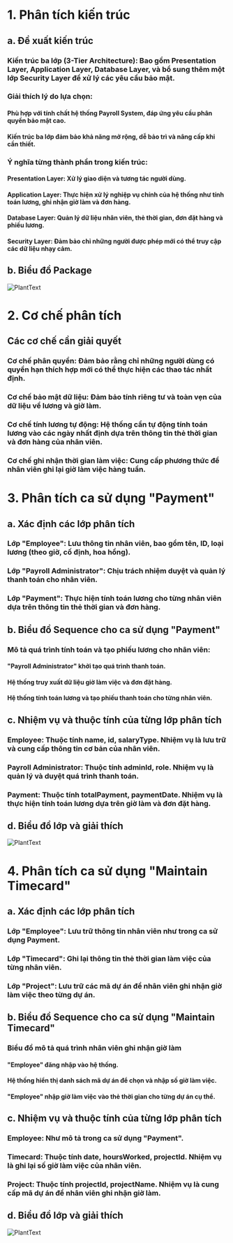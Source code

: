 # 1. Phân tích kiến trúc
## a. Đề xuất kiến trúc
### Kiến trúc ba lớp (3-Tier Architecture): Bao gồm Presentation Layer, Application Layer, Database Layer, và bổ sung thêm một lớp Security Layer để xử lý các yêu cầu bảo mật.
### Giải thích lý do lựa chọn:
#### Phù hợp với tính chất hệ thống Payroll System, đáp ứng yêu cầu phân quyền bảo mật cao.
#### Kiến trúc ba lớp đảm bảo khả năng mở rộng, dễ bảo trì và nâng cấp khi cần thiết.
### Ý nghĩa từng thành phần trong kiến trúc:
#### Presentation Layer: Xử lý giao diện và tương tác người dùng.
#### Application Layer: Thực hiện xử lý nghiệp vụ chính của hệ thống như tính toán lương, ghi nhận giờ làm và đơn hàng.
#### Database Layer: Quản lý dữ liệu nhân viên, thẻ thời gian, đơn đặt hàng và phiếu lương.
#### Security Layer: Đảm bảo chỉ những người được phép mới có thể truy cập các dữ liệu nhạy cảm.
## b. Biểu đồ Package
![PlantText](https://www.planttext.com/api/plantuml/png/T9112i8m44NtESNGlHV8Gbhq08M2-p6E4anZo4o58fxCXKVo2YOY14FTpdky3_DwF5iMZ3ADJWKqPpmHD7qa9Yyezk8Rk2a0TLS5To4uQ_xHBGhkaMa13MIcQ6Kkg9fQhQkwXWqw1mF5gpN4wfTclSnfw4no6F9fmIph6dOKxN66dk9ecPEIqeNNtG-XRrwrv0_vNMy0003__mC0)

# 2. Cơ chế phân tích
## Các cơ chế cần giải quyết
### Cơ chế phân quyền: Đảm bảo rằng chỉ những người dùng có quyền hạn thích hợp mới có thể thực hiện các thao tác nhất định.
### Cơ chế bảo mật dữ liệu: Đảm bảo tính riêng tư và toàn vẹn của dữ liệu về lương và giờ làm.
### Cơ chế tính lương tự động: Hệ thống cần tự động tính toán lương vào các ngày nhất định dựa trên thông tin thẻ thời gian và đơn hàng của nhân viên.
### Cơ chế ghi nhận thời gian làm việc: Cung cấp phương thức để nhân viên ghi lại giờ làm việc hàng tuần.

# 3. Phân tích ca sử dụng "Payment"
## a. Xác định các lớp phân tích
### Lớp "Employee": Lưu thông tin nhân viên, bao gồm tên, ID, loại lương (theo giờ, cố định, hoa hồng).
### Lớp "Payroll Administrator": Chịu trách nhiệm duyệt và quản lý thanh toán cho nhân viên.
### Lớp "Payment": Thực hiện tính toán lương cho từng nhân viên dựa trên thông tin thẻ thời gian và đơn hàng.
## b. Biểu đồ Sequence cho ca sử dụng "Payment"
### Mô tả quá trình tính toán và tạo phiếu lương cho nhân viên:
#### "Payroll Administrator" khởi tạo quá trình thanh toán.
#### Hệ thống truy xuất dữ liệu giờ làm việc và đơn đặt hàng.
#### Hệ thống tính toán lương và tạo phiếu thanh toán cho từng nhân viên.
## c. Nhiệm vụ và thuộc tính của từng lớp phân tích
### Employee: Thuộc tính name, id, salaryType. Nhiệm vụ là lưu trữ và cung cấp thông tin cơ bản của nhân viên.
### Payroll Administrator: Thuộc tính adminId, role. Nhiệm vụ là quản lý và duyệt quá trình thanh toán.
### Payment: Thuộc tính totalPayment, paymentDate. Nhiệm vụ là thực hiện tính toán lương dựa trên giờ làm và đơn đặt hàng.
## d. Biểu đồ lớp và giải thích
![PlantText](https://www.planttext.com/api/plantuml/png/Z5B1IiGm4BttAq9FAkoYrnvaHGNt80ekU1wJOJUOPCeaAHJnoppuIVw2oLhRJLd47Xeoxysyzv9yVNokV00EqPfA6l1UtDhMK8yetYgHleNGgX5FWRNR3WK75cSb3mQut_Jj76YXj-Z2FOOTbNE4a61aD13myOTqSje8HV75OFLU3MuIn6JCbRBQQHyO0l7e379rFH_RCadqVkZCGplIgXYPrSOfWyNrF2POYYwCbWhoJNBTYFmVHBVeaCiefUf6MvJ0QfJTKMJ_JFoAILYxC9IfGmw9UvVX2JWuhTopHxD8ngTaaUKEF3wmmkcKAE_-aowd2DTahVPUaoklOtmMzKKj5elBj2wNP_MKgn5rzEZh8yppFRDqzmSzhRztb5YC4dMNcKVVmipEGQC51zlSjqAdqll-1W00__y30000)

# 4. Phân tích ca sử dụng "Maintain Timecard"
## a. Xác định các lớp phân tích
### Lớp "Employee": Lưu trữ thông tin nhân viên như trong ca sử dụng Payment.
### Lớp "Timecard": Ghi lại thông tin thẻ thời gian làm việc của từng nhân viên.
### Lớp "Project": Lưu trữ các mã dự án để nhân viên ghi nhận giờ làm việc theo từng dự án.
## b. Biểu đồ Sequence cho ca sử dụng "Maintain Timecard"
### Biểu đồ mô tả quá trình nhân viên ghi nhận giờ làm
#### "Employee" đăng nhập vào hệ thống.
#### Hệ thống hiển thị danh sách mã dự án để chọn và nhập số giờ làm việc.
#### "Employee" nhập giờ làm việc vào thẻ thời gian cho từng dự án cụ thể.
## c. Nhiệm vụ và thuộc tính của từng lớp phân tích
### Employee: Như mô tả trong ca sử dụng "Payment".
### Timecard: Thuộc tính date, hoursWorked, projectId. Nhiệm vụ là ghi lại số giờ làm việc của nhân viên.
### Project: Thuộc tính projectId, projectName. Nhiệm vụ là cung cấp mã dự án để nhân viên ghi nhận giờ làm.
## d. Biểu đồ lớp và giải thích
![PlantText](https://www.planttext.com/api/plantuml/png/R971IWCn48RlUOeXfrRSWjSzI0yLz2A21SznCsodJJObcRM8zCbww2Fv2iww8MAtEIJmvS_7pEJxT5ucDf5xxrJZJ4hmuFSkV2B2bm9P5P2juPKZTMq6dV7u3m6uqAx9usnUmqSWguugsmRQc6YBZJDukhHQms9ToPx19lGnlOMuGubInndlOzXYmnVl0OorZyEBsIHmEwf-9PC2NyPqgU-wll3dQUyjyWhPa4j3-_bA_6MG-av3LTtBkLZSwB-HrA1J_-w9arO5vj2OrwKyoKgreI6PZuK3yKQh9NPs-BSV0000__y30000)
